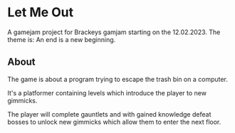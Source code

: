 # Let Me Out

A gamejam project for Brackeys gamjam starting on the 12.02.2023. The theme is: An end is a new beginning.

## About

The game is about a program trying to escape the trash bin on a computer.

It's a platformer containing levels which introduce the player to new gimmicks.

The player will complete gauntlets and with gained knowledge defeat bosses to unlock new gimmicks which allow them to enter the next floor.